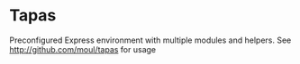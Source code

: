Tapas
=====

Preconfigured Express environment with multiple modules and helpers. See http://github.com/moul/tapas for usage
